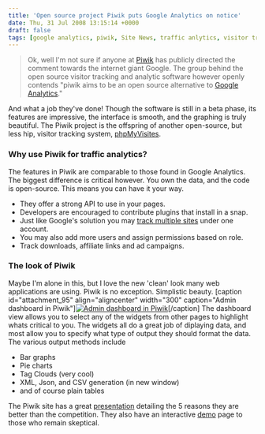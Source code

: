 ```yaml
---
title: 'Open source project Piwik puts Google Analytics on notice'
date: Thu, 31 Jul 2008 13:15:14 +0000
draft: false
tags: [google analytics, piwik, Site News, traffic anlytics, visitor tracking, web development, web development]
---
```


> Ok, well I'm not sure if anyone at [Piwik](http://piwik.org/ "Learn more about the open-source visitor analytics software") has publicly directed the comment towards the internet giant Google. The group behind the open source visitor tracking and analytic software however openly contends "piwik aims to be an open source alternative to [Google Analytics](http://www.google.com/analytics)."

And what a job they've done! Though the software is still in a beta phase, its features are impressive, the interface is smooth, and the graphing is truly beautiful. The Piwik project is the offspring of another open-source, but less hip, visitor tracking system, [phpMyVisites](http://phpmyvisites.us "Parent to piwik, phpMyVistes").

### Why use Piwik for traffic analytics?

The features in Piwik are comparable to those found in Google Analytics. The biggest difference is critical however. You own the data, and the code is open-source. This means you can have it your way.

*   They offer a strong API to use in your pages.
*   Developers are encouraged to contribute plugins that install in a snap.
*   Just like Google's solution you may [track multiple sites](https://blog.edwardawebb.com/web-development/multiple-sites-piwik "Learn how to add more sites to your piwik installation") under one account.
*   You may also add more users and assign permissions based on role.
*   Track downloads, affiliate links and ad campaigns.

### The look of Piwik

Maybe I'm alone in this, but I love the new 'clean' look many web applications are using. Piwik is no exception. Simplistic beauty. \[caption id="attachment_95" align="aligncenter" width="300" caption="Admin dashboard in Piwik"\][![Admin dashboard in Piwik](windowfade4-300x159.webp "windowfade4")](windowfade4.webp)\[/caption\] The dashboard view allows you to select any of the widgets from other pages to highlight whats critical to you. The widgets all do a great job of diplaying data, and most allow you to specify what type of output they should format the data. The various output methods include

*   Bar graphs
*   Pie charts
*   Tag Clouds (very cool)
*   XML, Json, and CSV generation (in new window)
*   and of course plain tables

The Piwik site has a great [presentation](http://piwik.org/blog/2008/02/why-is-piwik-better-than-the-competition/ "Watch 5 reasons why Piwik is the greatest Traffic Analytics solution yet.") detailing the 5 reasons they are better than the competition. They also have an interactive [demo](http://piwik.org/demo/index.php?module=CoreHome&action=index&idSite=1&period=day&date=yesterday "Discover the power of Piwik for yourself") page to those who remain skeptical.
